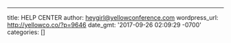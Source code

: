 ---
title: HELP CENTER
author: heygirl@yellowconference.com
wordpress_url: http://yellowco.co/?p=9646
date_gmt: '2017-09-26 02:09:29 -0700'
categories: []
